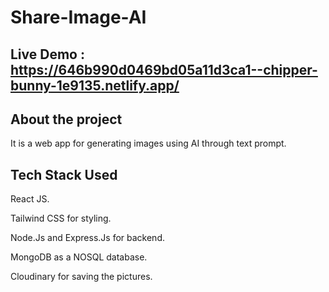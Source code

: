 # Share-Image-AI

## Live Demo : https://646b990d0469bd05a11d3ca1--chipper-bunny-1e9135.netlify.app/

## About the project 

It is a web app for generating images using AI through text prompt.

##  Tech Stack Used

React JS.

Tailwind CSS for styling.

Node.Js and Express.Js for backend.

MongoDB as a NOSQL database.

Cloudinary for saving the pictures.
